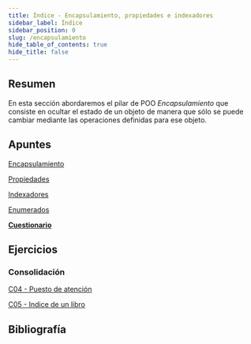 ```yaml
---
title: Índice - Encapsulamiento, propiedades e indexadores
sidebar_label: Índice
sidebar_position: 0
slug: /encapsulamiento
hide_table_of_contents: true
hide_title: false
---
```


## Resumen

En esta sección abordaremos el pilar de POO *Encapsulamiento* que consiste en ocultar el estado de un objeto de manera que sólo se puede cambiar mediante las operaciones definidas para ese objeto.

## Apuntes

[Encapsulamiento](./Apuntes/00-encapsulamiento.md)

[Propiedades](./Apuntes/01-propiedades.md)

[Indexadores](./Apuntes/02-indexadores.md)

[Enumerados](./Apuntes/03-enumerados.md)

**[Cuestionario](./Apuntes/cuestionario.md)**

## Ejercicios

### Consolidación

[C04 - Puesto de atención](./Ejercicios/C04-puesto-de-atencion.md)

[C05 - Indice de un libro](./Ejercicios/C05-indice.md)

## Bibliografía
